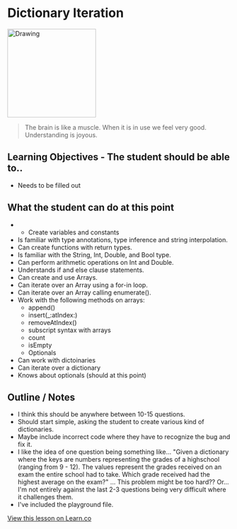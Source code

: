 # Dictionary Iteration

<img src="http://i.imgur.com/JYngakc.jpg?1" alt="Drawing" style="width: 200px;"/>  


> The brain is like a muscle. When it is in use we feel very good. Understanding is joyous.

## Learning Objectives - The student should be able to..

* Needs to be filled out

## What the student can do at this point 

* * Create variables and constants
* Is familiar with type annotations, type inference and string interpolation.
* Can create functions with return types.
* Is familiar with the String, Int, Double, and Bool type.
* Can perform arithmetic operations on Int and Double.
* Understands if and else clause statements.
* Can create and use Arrays.
* Can iterate over an Array using a for-in loop.
* Can iterate over an Array calling enumerate().
* Work with the following methods on arrays:
	* append()
	* insert(_:atIndex:)
	* removeAtIndex()
	* subscript syntax with arrays
	* count
	* isEmpty
	* Optionals
* Can work with dictoinaries 
* Can iterate over a dictionary
* Knows about optionals (should at this point)
## Outline / Notes

*  I think this should be anywhere between 10-15 questions.
* Should start simple, asking the student to create various kind of dictionaries.
* Maybe include incorrect code where they have to recognize the bug and fix it.
* I like the idea of one question being something like... "Given a dictionary where the keys are numbers representing the grades of a highschool (ranging from 9 - 12). The values represent the grades received on an exam the entire school had to take. Which grade received had the highest average on the exam?"  ... This problem might be too hard?? Or... I'm not entirely against the last 2-3 questions being very difficult where it challenges them.
* I've included the playground file.

<a href='https://learn.co/lessons/DictIterationLab' data-visibility='hidden'>View this lesson on Learn.co</a>
